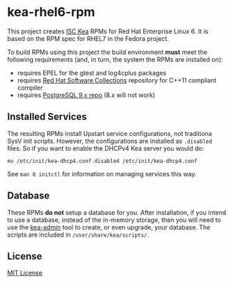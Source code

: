 # kea-rhel6-rpm

This project creates [ISC Kea][kea] RPMs for Red Hat Enterprise Linux 6.
It is based on the RPM spec for RHEL7 in the Fedora project.

To build RPMs using this project the build environment **must** meet the
following requirements (and, in turn, the system the RPMs are installed on):

* requires EPEL for the gtest and log4cplus packages
* requires [Red Hat Software Collections][rhscl] repository for C++11 compliant compiler
* requires [PostgreSQL 9.x repo][psql] (8.x will not work)

[kea]: http://kea.isc.org/wiki
[rhscl]: https://developers.redhat.com/products/softwarecollections/overview/
[psql]: https://www.postgresql.org/download/linux/redhat/

## Installed Services

The resulting RPMs install Upstart service configurations, not traditiona SysV
init scripts. However, the configurations are installed as `.disabled` files.
So if you want to enable the DHCPv4 Kea server you would do:

```
mv /etc/init/kea-dhcp4.conf.disabled /etc/init/kea-dhcp4.conf
```

See `man 8 initctl` for information on managing services this way.

## Database

These RPMs **do not** setup a database for you. After installation, if you
intend to use a database, instead of the in-memory storage, then you will
need to use the [kea-admin][kea-admin] tool to create, or even upgrade,
your database. The scripts are included in `/user/share/kea/scripts/`.

[kea-admin]: https://ftp.isc.org/isc/kea/1.1.0/doc/kea-guide.html#kea-admin

## License

[MIT License](http://jsumners.mit-license.org)
